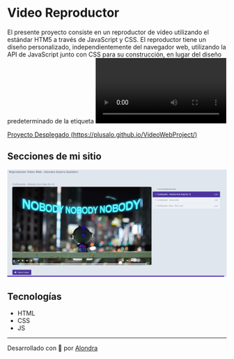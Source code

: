 # Video Reproductor
El presente proyecto consiste en un reproductor de vídeo utilizando el estándar HTM5 a través de JavaScript y CSS. 
El reproductor tiene un diseño personalizado, independientemente del navegador web, utilizando la API de JavaScript junto con CSS para su construcción, en lugar del diseño predeterminado de la etiqueta <video> y el atributo controls.

[Proyecto Desplegado (https://plusalo.github.io/VideoWebProject/)](https://plusalo.github.io/VideoWebProject/)
## Secciones de mi sitio
![Video Reproductor](pagina.jpg)

## Tecnologías
* HTML
* CSS
* JS
---
Desarrollado con 💜 por [Alondra](https://github.com/PLUSAlo/VideoWebProject.git)
